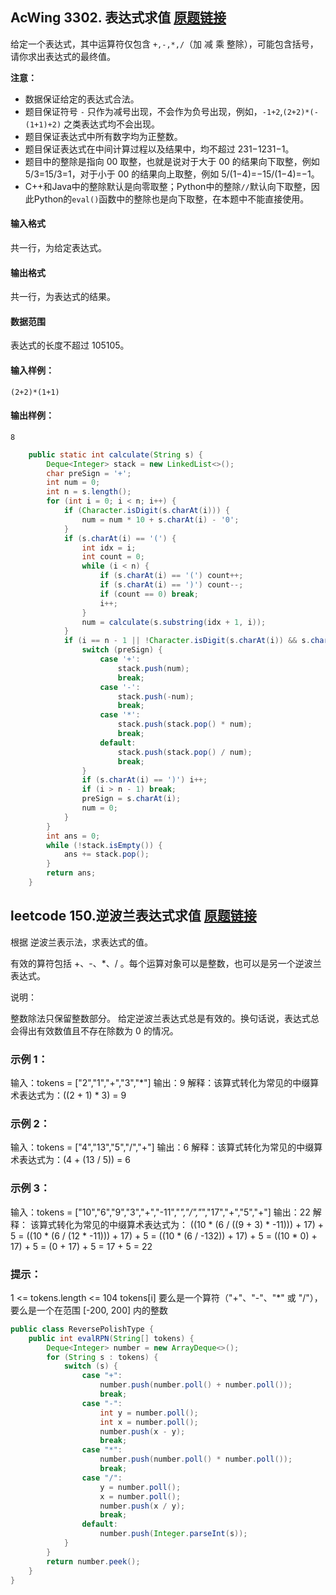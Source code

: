 ## AcWing 3302. 表达式求值   [原题链接](https://www.acwing.com/problem/content/3305/)

给定一个表达式，其中运算符仅包含 `+,-,*,/`（加 减 乘 整除），可能包含括号，请你求出表达式的最终值。

**注意：**

- 数据保证给定的表达式合法。
- 题目保证符号 `-` 只作为减号出现，不会作为负号出现，例如，`-1+2`,`(2+2)*(-(1+1)+2)` 之类表达式均不会出现。
- 题目保证表达式中所有数字均为正整数。
- 题目保证表达式在中间计算过程以及结果中，均不超过 231−1231−1。
- 题目中的整除是指向 00 取整，也就是说对于大于 00 的结果向下取整，例如 5/3=15/3=1，对于小于 00 的结果向上取整，例如 5/(1−4)=−15/(1−4)=−1。
- C++和Java中的整除默认是向零取整；Python中的整除`//`默认向下取整，因此Python的`eval()`函数中的整除也是向下取整，在本题中不能直接使用。

#### 输入格式

共一行，为给定表达式。

#### 输出格式

共一行，为表达式的结果。

#### 数据范围

表达式的长度不超过 105105。

#### 输入样例：

```
(2+2)*(1+1)
```

#### 输出样例：

```
8
```

```java
    public static int calculate(String s) {
        Deque<Integer> stack = new LinkedList<>();
        char preSign = '+';
        int num = 0;
        int n = s.length();
        for (int i = 0; i < n; i++) {
            if (Character.isDigit(s.charAt(i))) {
                num = num * 10 + s.charAt(i) - '0';
            }
            if (s.charAt(i) == '(') {
                int idx = i;
                int count = 0;
                while (i < n) {
                    if (s.charAt(i) == '(') count++;
                    if (s.charAt(i) == ')') count--;
                    if (count == 0) break;
                    i++;
                }
                num = calculate(s.substring(idx + 1, i));
            }
            if (i == n - 1 || !Character.isDigit(s.charAt(i)) && s.charAt(i) != ' ') {
                switch (preSign) {
                    case '+':
                        stack.push(num);
                        break;
                    case '-':
                        stack.push(-num);
                        break;
                    case '*':
                        stack.push(stack.pop() * num);
                        break;
                    default:
                        stack.push(stack.pop() / num);
                        break;
                }
                if (s.charAt(i) == ')') i++;
                if (i > n - 1) break;
                preSign = s.charAt(i);
                num = 0;
            }
        }
        int ans = 0;
        while (!stack.isEmpty()) {
            ans += stack.pop();
        }
        return ans;
    }

```

## leetcode 150.逆波兰表达式求值   [原题链接](https://leetcode-cn.com/problems/evaluate-reverse-polish-notation) 

根据 逆波兰表示法，求表达式的值。

有效的算符包括 +、-、*、/ 。每个运算对象可以是整数，也可以是另一个逆波兰表达式。

说明：

整数除法只保留整数部分。
给定逆波兰表达式总是有效的。换句话说，表达式总会得出有效数值且不存在除数为 0 的情况。

### 示例 1：

输入：tokens = ["2","1","+","3","*"]
输出：9
解释：该算式转化为常见的中缀算术表达式为：((2 + 1) * 3) = 9

### 示例 2：

输入：tokens = ["4","13","5","/","+"]
输出：6
解释：该算式转化为常见的中缀算术表达式为：(4 + (13 / 5)) = 6

### 示例 3：

输入：tokens = ["10","6","9","3","+","-11","*","/","*","17","+","5","+"]
输出：22
解释：
该算式转化为常见的中缀算术表达式为：
  ((10 * (6 / ((9 + 3) * -11))) + 17) + 5
= ((10 * (6 / (12 * -11))) + 17) + 5
= ((10 * (6 / -132)) + 17) + 5
= ((10 * 0) + 17) + 5
= (0 + 17) + 5
= 17 + 5
= 22

### 提示：

1 <= tokens.length <= 104
tokens[i] 要么是一个算符（"+"、"-"、"*" 或 "/"），要么是一个在范围 [-200, 200] 内的整数

```java
public class ReversePolishType {
    public int evalRPN(String[] tokens) {
        Deque<Integer> number = new ArrayDeque<>();
        for (String s : tokens) {
            switch (s) {
                case "+":
                    number.push(number.poll() + number.poll());
                    break;
                case "-":
                    int y = number.poll();
                    int x = number.poll();
                    number.push(x - y);
                    break;
                case "*":
                    number.push(number.poll() * number.poll());
                    break;
                case "/":
                    y = number.poll();
                    x = number.poll();
                    number.push(x / y);
                    break;
                default:
                    number.push(Integer.parseInt(s));
            }
        }
        return number.peek();
    }
}

```

